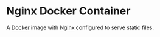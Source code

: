 # Nginx Docker Container

A [Docker](docker) image with [Nginx](nginx) configured to serve static files.

[docker]: https://www.docker.com/
[nginx]: https://www.nginx.com/
